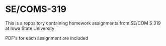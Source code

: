 # SE/COMS-319
This is a repository containing homework assignments from SE/COM S 319 at Iowa State University

PDF's for each assignment are included
